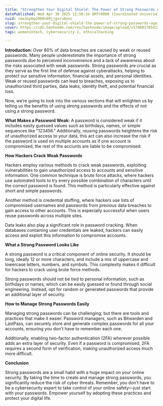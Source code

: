 ```yaml
---
title: "Strengthen Your Digital Shield: The Power of Strong Passwords Against Cyber Threats..."
datePublished: Wed Apr 30 2025 12:50:34 GMT+0000 (Coordinated Universal Time)
cuid: cma3xp6q2000v09jjgvru0onc
slug: strengthen-your-digital-shield-the-power-of-strong-passwords-against-cyber-threats
cover: https://cdn.hashnode.com/res/hashnode/image/upload/v1746017054124/58c68fed-e15f-4cba-8069-cd361fe00f38.jpeg
tags: womenintech, cybersecurity-1, ethicalhacking

---
```


**Introduction:** Over 80% of data breaches are caused by weak or reused passwords. Many people underestimate the importance of strong passwords due to perceived inconvenience and a lack of awareness about the risks associated with weak passwords. Strong passwords are crucial as they serve as the first line of defense against cyberattacks, helping to protect our sensitive information, financial assets, and personal identities. Weak or reused passwords can lead to breaches, exposing us to unauthorized third parties, data leaks, identity theft, and potential financial loss.

Now, we’re going to look into the various sections that will enlighten us by telling us the benefits of using strong passwords and the effects of not using a strong password.

**What Makes a Password Weak:** A password is considered weak if it includes easily guessed values such as birthdays, names, or simple sequences like "123456." Additionally, reusing passwords heightens the risk of unauthorized access to your data, this act can also increase the risk if the password is used on multiple accounts as if one account is compromised, the rest of the acciunts are liable to be compromised.

**How Hackers Crack Weak Passwords**

Hackers employ various methods to crack weak passwords, exploiting vulnerabilities to gain unauthorized access to accounts and sensitive information. One common technique is brute force attacks, where hackers use automated tools to try every possible combination of characters until the correct password is found. This method is particularly effective against short and simple passwords.

Another method is credential stuffing, where hackers use lists of compromised usernames and passwords from previous data breaches to gain access to other accounts. This is especially successful when users reuse passwords across multiple sites.

Data leaks also play a significant role in password cracking. When databases containing user credentials are leaked, hackers can easily access and exploit this information to compromise accounts.

**What a Strong Password Looks Like**

A strong password is a critical component of online security. It should be long, ideally 12 or more characters, and include a mix of uppercase and lowercase letters, numbers, and symbols. This complexity makes it difficult for hackers to crack using brute force methods.

Strong passwords should not be tied to personal information, such as birthdays or names, which can be easily guessed or found through social engineering. Instead, opt for random or generated passwords that provide an additional layer of security.

**How to Manage Strong Passwords Easily**

Managing strong passwords can be challenging, but there are tools and practices that make it easier. Password managers, such as Bitwarden and LastPass, can securely store and generate complex passwords for all your accounts, ensuring you don't have to remember each one.

Additionally, enabling two-factor authentication (2FA) wherever possible adds an extra layer of security. Even if a password is compromised, 2FA requires a second form of verification, making unauthorized access much more difficult.

**Conclusion**

Strong passwords are a small habit with a huge impact on your online security. By taking the time to create and manage strong passwords, you significantly reduce the risk of cyber threats. Remember, you don’t have to be a cybersecurity expert to take control of your online safety—just start with your passwords. Empower yourself by adopting these practices and protect your digital life.